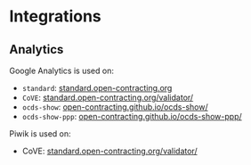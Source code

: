 # Integrations

## Analytics

Google Analytics is used on:

* `standard`: [standard.open-contracting.org](http://standard.open-contracting.org/)
* `CoVE`: [standard.open-contracting.org/validator/](http://standard.open-contracting.org/validator/)
* `ocds-show`: [open-contracting.github.io/ocds-show/](https://open-contracting.github.io/ocds-show/)
* `ocds-show-ppp`: [open-contracting.github.io/ocds-show-ppp/](https://open-contracting.github.io/ocds-show-ppp/)

Piwik is used on:

* CoVE: [standard.open-contracting.org/validator/](http://standard.open-contracting.org/validator/)
